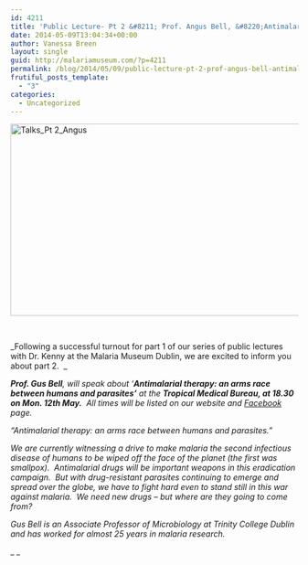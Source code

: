 ```yaml
---
id: 4211
title: 'Public Lecture- Pt 2 &#8211; Prof. Angus Bell, &#8220;Antimalarial therapy: an arms race between humans and parasites.&#8221;'
date: 2014-05-09T13:04:34+00:00
author: Vanessa Breen
layout: single
guid: http://malariamuseum.com/?p=4211
permalink: /blog/2014/05/09/public-lecture-pt-2-prof-angus-bell-antimalarial-therapy-an-arms-race-between-humans-and-parasites/
frutiful_posts_template:
  - "3"
categories:
  - Uncategorized
---
```

<img class="alignnone  wp-image-4221" src="http://malariamuseum.com/assets/images/uploads/2014/05/Talks_Pt-2_Angus-300x175.jpg" alt="Talks_Pt 2_Angus" width="577" height="336" srcset="http://malariamuseum.com/assets/images/uploads/2014/05/Talks_Pt-2_Angus-300x175.jpg 300w, http://malariamuseum.com/assets/images/uploads/2014/05/Talks_Pt-2_Angus.jpg 960w" sizes="(max-width: 577px) 100vw, 577px" />

&nbsp;

_Following a successful turnout for part 1 of our series of public lectures with Dr. Kenny at the Malaria Museum Dublin, we are excited to inform you about part 2.  _

_**Prof. Gus Bell**, will speak about &#8216;**Antimalarial therapy: an arms race between humans and parasites&#8217;** at the **Tropical Medical Bureau, at 18.30 on Mon. 12th May.**  All times will be listed on our website and [Facebook](https://www.facebook.com/events/291399951036054/?context=create&source=49) page._

_“Antimalarial therapy: an arms race between humans and parasites.”_

_We are currently witnessing a drive to make malaria the second infectious disease of humans to be wiped off the face of the planet (the first was smallpox).  Antimalarial drugs will be important weapons in this eradication campaign.  But with drug-resistant parasites continuing to emerge and spread over the globe, we have to fight hard even to stand still in this war against malaria.  We need new drugs – but where are they going to come from?_
  
_Gus Bell is an Associate Professor of Microbiology at Trinity College Dublin and has worked for almost 25 years in malaria research._

_ _